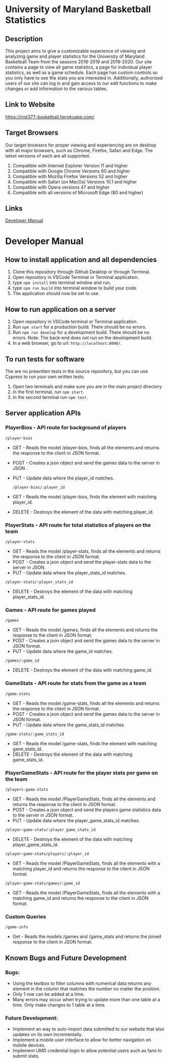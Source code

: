 # University of Maryland Basketball Statistics 
## Description 

This project aims to give a customizable experience of viewing and analyzing game and player statistics for the University of Maryland Basketball Team from the seasons 2018-2019 and 2019-2020. Our site contains a page to view all game statistics, a page for individual player statistics, as well as a game schedule. Each page has custom controls so you only have to see the stats you are interested in. Additionally, authorized users of our site can log in and gain access to our edit functions to make changes or add information to the various tables.

## Link to Website 
https://inst377-basketball.herokuapp.com/  

## Target Browsers
Our target browsers for proper viewing and experiencing are on desktop with all major browsers, such as Chrome, Firefox, Safari and Edge. The latest versions of each are all supported. 
1. Compatible with Internet Explorer Version 11 and higher 
2. Compatible with Google Chrome Versions 60 and higher 
3. Compatible with Mozilla Firefox Versions 52 and higher 
4. Compatible with Safari (on MacOs) Versions 10.1 and higher 
5. Compatible with Opera versions 47 and higher 
6. Compatible with all versions of Microsoft Edge (80 and higher)



## Links 
[Developer Manual](#Developer-Manual)

# Developer Manual

## How to install application and all dependencies
1. Clone this repository through Github Desktop or through Terminal.
2. Open repository in VSCode Terminal or Terminal application.
3. type ```npm install``` into terminal window and run.
4. type ```npm run build``` into terminal window to build your code.
6. The application should now be set to use.

## How to run application on a server
1. Open repository in VSCode terminal or Terminal application.
2. Run ```npm start``` for a production build. There should be no errors.
4. Run ```npm run develop``` for a development build. There should be no errors. Note: The back-end does not run on the development build.
5. In a web browser, go to url: ```http://localhost:8000/```.

## To run tests for software
The are no prewritten tests in the source repository, but you can use Cypress to run your own written tests.
1. Open two terminals and make sure you are in the main project directory
2. In the first terminal, run ```npm start```.
3. In the second terminal run ```npm test```.

## Server application APIs
### PlayerBios - API route for background of players
```/player-bios```
* GET - Reads the model /player-bios, finds all the elements and returns the response to the client in JSON format.
* POST - Creates a json object and send the games data to the server in JSON .
* PUT - Update data where the player_id matches. 

    ```/player-bios/:player_id```
* GET - Reads the model /player-bios, finds the element with matching player_id.
* DELETE - Destroys the element of the data with matching player_id.


### PlayerStats - API route for total statistics of players on the team 
```/player-stats```
* GET - Reads the model /player-stats, finds all the elements and returns the response to the client in JSON format.
* POST - Creates a json object and send the player-stats data to the server in JSON.
* PUT - Update data where the player_stats_id matches. 

```/player-stats/:player_stats_id```
* DELETE - Destroys the element of the data with matching player_stats_id.


### Games - API route for games played
```/games```
* GET - Reads the model /games, finds all the elements and returns the response to the client in JSON format.
* POST - Creates a json object and send the games data to the server in JSON format.
* PUT - Update data where the game_id matches. 

```/games/:game_id```
* DELETE - Destroys the element of the data with matching game_id.


### GameStats - API route for stats from the game as a team 
```/game-stats```
* GET - Reads the model /game-stats, finds all the elements and returns the response to the client in JSON format.
* POST - Creates a json object and send the games data to the server in JSON format.
* PUT - Update data where the game_stats_id matches. 

```/game-stats/:game_stats_id```
* GET - Reads the model /game-stats, finds the element with matching gane_stats_id.
* DELETE - Destroys the element of the data with matching game_stats_id.


### PlayerGameStats - API route for the player stats per game on the team
```/players-game-stats```
* GET - Reads the model /PlayerGameStats, finds all the elements and returns the response to the client in JSON format.
* POST - Creates a json object and send the players game statistics data to the server in JSON format.
* PUT - Update data where the player_game_stats_id matches.

```/player-game-stats/:player_game_stats_id```
* DELETE - Destroys the element of the data with matching player_game_stats_id.

```/player-game-stats/players/:player_id```
* GET - Reads the model /PlayerGameStats, finds all the elements with a matching player_id and returns the response to the client in JSON format.

```/player-game-stats/games/:game_id```
* GET - Reads the model /PlayerGameStats, finds all the elements with a matching game_id and returns the response to the client in JSON format.


###  Custom Queries

```/game-info```
* Get - Reads the models /games and /game_stats and returns the joined response to the client in JSON format.

## Known Bugs and Future Development
### Bugs:
- Using the textbox to filter columns with numerical data returns
any element in the column that matches the number no matter the position.
- Only 1 row can be added at a time.
- Many errors may occur when trying to update more than one table at a time. Only make changes to 1 table at a time.



### Future Development: 
* Implement an way to auto-import data submitted to our website that also updates on its own incrementally.
* Implement a mobile user interface to allow for better navigation on mobile devices.
* Implement UMD credential login to allow potential users such as fans to submit stats.